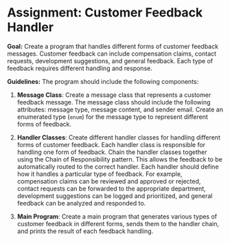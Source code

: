 # Assignment: Customer Feedback Handler

**Goal:**
Create a program that handles different forms of customer feedback messages. Customer feedback can include compensation claims, contact requests, development suggestions, and general feedback. Each type of feedback requires different handling and response.

**Guidelines:**
The program should include the following components:

1. **Message Class**: Create a message class that represents a customer feedback message. The message class should include the following attributes: message type, message content, and sender email. Create an enumerated type (`enum`) for the message type to represent different forms of feedback.

2. **Handler Classes**: Create different handler classes for handling different forms of customer feedback. Each handler class is responsible for handling one form of feedback. Chain the handler classes together using the Chain of Responsibility pattern. This allows the feedback to be automatically routed to the correct handler. Each handler should define how it handles a particular type of feedback. For example, compensation claims can be reviewed and approved or rejected, contact requests can be forwarded to the appropriate department, development suggestions can be logged and prioritized, and general feedback can be analyzed and responded to.

3. **Main Program**: Create a main program that generates various types of customer feedback in different forms, sends them to the handler chain, and prints the result of each feedback handling.
